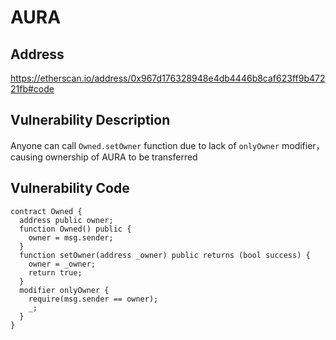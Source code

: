 # AURA
## Address
https://etherscan.io/address/0x967d176328948e4db4446b8caf623ff9b47221fb#code

## Vulnerability Description
Anyone can call `Owned.setOwner` function due to lack of `onlyOwner` modifier，causing ownership of AURA to be transferred


## Vulnerability Code
```solidity
contract Owned {
  address public owner;
  function Owned() public {
    owner = msg.sender;
  }
  function setOwner(address _owner) public returns (bool success) {
    owner = _owner;
    return true;
  }
  modifier onlyOwner {
    require(msg.sender == owner);
    _;
  }
}
```
